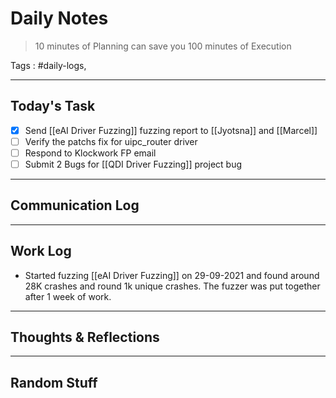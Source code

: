 # Daily Notes

> 10 minutes of Planning can save you 100 minutes of Execution

Tags : #daily-logs,

---

## Today's Task
- [x] Send [[eAI Driver Fuzzing]] fuzzing report to [[Jyotsna]] and [[Marcel]]
- [ ] Verify the patchs fix for uipc_router driver
- [ ] Respond to Klockwork FP email
- [ ] Submit 2 Bugs for [[QDI Driver Fuzzing]] project bug

---

## Communication Log


---

## Work Log
- Started fuzzing [[eAI Driver Fuzzing]] on 29-09-2021 and found around 28K crashes and round 1k unique crashes. The fuzzer was put together after 1 week of work.

---
## Thoughts & Reflections


---

## Random Stuff

